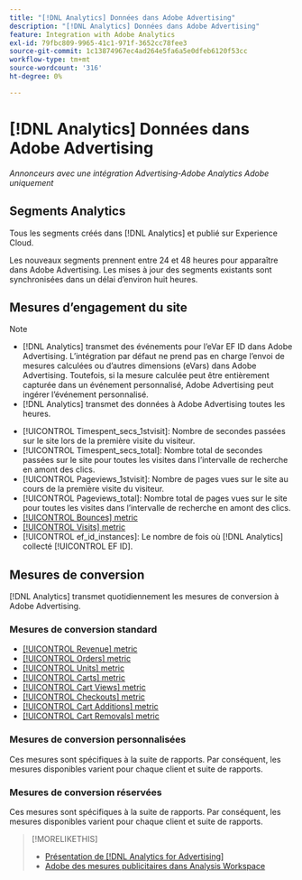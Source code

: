 ```yaml
---
title: "[!DNL Analytics] Données dans Adobe Advertising"
description: "[!DNL Analytics] Données dans Adobe Advertising"
feature: Integration with Adobe Analytics
exl-id: 79fbc809-9965-41c1-971f-3652cc78fee3
source-git-commit: 1c13874967ec4ad264e5fa6a5e0dfeb6120f53cc
workflow-type: tm+mt
source-wordcount: '316'
ht-degree: 0%

---
```


# [!DNL Analytics] Données dans Adobe Advertising

*Annonceurs avec une intégration Advertising-Adobe Analytics Adobe uniquement*

## Segments Analytics

Tous les segments créés dans [!DNL Analytics] et publié sur Experience Cloud.

Les nouveaux segments prennent entre 24 et 48 heures pour apparaître dans Adobe Advertising. Les mises à jour des segments existants sont synchronisées dans un délai d’environ huit heures.

<!-- I added "metric" to some of the links below, even though it looks redundant, because of syntax limitations: If you use [!DNL] or [!UICONTROL] as the sole text of a link (such as [[!UICONTROL Revenue]], the tag is included in the link text (such as "[!UICONTROL Revenue]") when it's published. -->

## Mesures d’engagement du site

>[!NOTE]
>
>* [!DNL Analytics] transmet des événements pour l’eVar EF ID dans Adobe Advertising.  L’intégration par défaut ne prend pas en charge l’envoi de mesures calculées ou d’autres dimensions (eVars) dans Adobe Advertising. Toutefois, si la mesure calculée peut être entièrement capturée dans un événement personnalisé, Adobe Advertising peut ingérer l’événement personnalisé.
>* [!DNL Analytics] transmet des données à Adobe Advertising toutes les heures.


* [!UICONTROL Timespent_secs_1stvisit]: Nombre de secondes passées sur le site lors de la première visite du visiteur.
* [!UICONTROL Timespent_secs_total]: Nombre total de secondes passées sur le site pour toutes les visites dans l’intervalle de recherche en amont des clics.
* [!UICONTROL Pageviews_1stvisit]: Nombre de pages vues sur le site au cours de la première visite du visiteur.
* [!UICONTROL Pageviews_total]: Nombre total de pages vues sur le site pour toutes les visites dans l’intervalle de recherche en amont des clics.
* [[!UICONTROL Bounces] metric](https://experienceleague.adobe.com/docs/analytics/components/metrics/bounces.html)
* [[!UICONTROL Visits] metric](https://experienceleague.adobe.com/docs/analytics/components/metrics/visits.html)
* [!UICONTROL ef_id_instances]: Le nombre de fois où [!DNL Analytics] collecté [!UICONTROL EF ID].

## Mesures de conversion

[!DNL Analytics] transmet quotidiennement les mesures de conversion à Adobe Advertising.

### Mesures de conversion standard

* [[!UICONTROL Revenue] metric](https://experienceleague.adobe.com/docs/analytics/components/metrics/revenue.html)
* [[!UICONTROL Orders] metric](https://experienceleague.adobe.com/docs/analytics/components/metrics/orders.html)
* [[!UICONTROL Units] metric](https://experienceleague.adobe.com/docs/analytics/components/metrics/units.html)
* [[!UICONTROL Carts] metric](https://experienceleague.adobe.com/docs/analytics/components/metrics/carts.html)
* [[!UICONTROL Cart Views] metric](https://experienceleague.adobe.com/docs/analytics/components/metrics/cart-views.html)
* [[!UICONTROL Checkouts] metric](https://experienceleague.adobe.com/docs/analytics/components/metrics/checkouts.html)
* [[!UICONTROL Cart Additions] metric](https://experienceleague.adobe.com/docs/analytics/components/metrics/cart-additions.html)
* [[!UICONTROL Cart Removals] metric](https://experienceleague.adobe.com/docs/analytics/components/metrics/cart-removals.html)

### Mesures de conversion personnalisées

Ces mesures sont spécifiques à la suite de rapports. Par conséquent, les mesures disponibles varient pour chaque client et suite de rapports.

### Mesures de conversion réservées

Ces mesures sont spécifiques à la suite de rapports. Par conséquent, les mesures disponibles varient pour chaque client et suite de rapports.

>[!MORELIKETHIS]
>
>* [Présentation de [!DNL Analytics for Advertising]](overview.md)
>* [Adobe des mesures publicitaires dans Analysis Workspace](/help/integrations/analytics/advertising-metrics-in-analytics.md)

